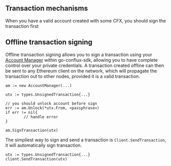 ## Transaction mechanisms

When you have a valid account created with some CFX, you should sign the transaction first


## Offline transaction signing

Offline transaction signing allows you to sign a transaction using your [Account Manager]() within go-conflux-sdk, allowing you to have complete control over your private credentials. A transaction created offline can then be sent to any Ethereum client on the network, which will propagate the transaction out to other nodes, provided it is a valid transaction.

```golang
am := new AccountManager(...)

utx := types.UnsignedTransaction{...}

// you should unlock account before sign
err := am.Unlock(*utx.From, <passphrase>)
if err != nil{
        // handle error
}

am.SignTransaction(utx)
```

The simpliest way to sign and send a transaction is `Client.SendTransaction`, it will automatically sign transaction.

```golang
utx := types.UnsignedTransaction{...}
client.SendTransaction(utx)
```